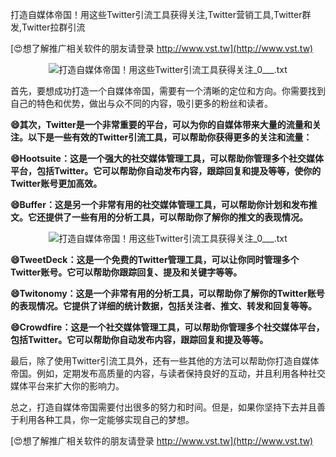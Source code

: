 打造自媒体帝国！用这些Twitter引流工具获得关注,Twitter营销工具,Twitter群发,Twitter拉群引流

[😍想了解推广相关软件的朋友请登录 http://www.vst.tw](http://www.vst.tw)

 <center><img src="https://vst.tw/MP4/tuiguang/png/5.png" alt="打造自媒体帝国！用这些Twitter引流工具获得关注_0___.txt"></center>

首先，要想成功打造一个自媒体帝国，需要有一个清晰的定位和方向。你需要找到自己的特色和优势，做出与众不同的内容，吸引更多的粉丝和读者。

**😄其次，Twitter是一个非常重要的平台，可以为你的自媒体带来大量的流量和关注。以下是一些有效的Twitter引流工具，可以帮助你获得更多的关注和流量：**

**😄Hootsuite：这是一个强大的社交媒体管理工具，可以帮助你管理多个社交媒体平台，包括Twitter。它可以帮助你自动发布内容，跟踪回复和提及等等，使你的Twitter账号更加高效。**

**😄Buffer：这是另一个非常有用的社交媒体管理工具，可以帮助你计划和发布推文。它还提供了一些有用的分析工具，可以帮助你了解你的推文的表现情况。**

 <center><img src="https://vst.tw/MP4/tuiguang/png/6.png" alt="打造自媒体帝国！用这些Twitter引流工具获得关注_0___.txt"></center>

**😄TweetDeck：这是一个免费的Twitter管理工具，可以让你同时管理多个Twitter账号。它可以帮助你跟踪回复、提及和关键字等等。**

**😄Twitonomy：这是一个非常有用的分析工具，可以帮助你了解你的Twitter账号的表现情况。它提供了详细的统计数据，包括关注者、推文、转发和回复等等。**

**😄Crowdfire：这是一个社交媒体管理工具，可以帮助你管理多个社交媒体平台，包括Twitter。它可以帮助你自动发布内容，跟踪回复和提及等等。**

最后，除了使用Twitter引流工具外，还有一些其他的方法可以帮助你打造自媒体帝国。例如，定期发布高质量的内容，与读者保持良好的互动，并且利用各种社交媒体平台来扩大你的影响力。

总之，打造自媒体帝国需要付出很多的努力和时间。但是，如果你坚持下去并且善于利用各种工具，你一定能够实现自己的梦想。

[😍想了解推广相关软件的朋友请登录 http://www.vst.tw](http://www.vst.tw)



